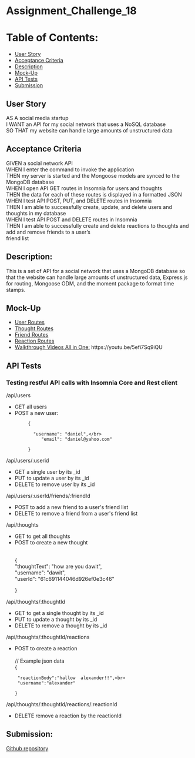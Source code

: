 # Assignment_Challenge_18
<h1>Table of Contents:</h1>
<ul>
 <li> <a href="">User Story </a></li>
<li><a href="">Acceptance Criteria</a></li>
<li><a href="">Description</a></li>
<li><a href="">Mock-Up</a></li>
<li><a href="">API Tests</a></li>
 <li><a href="">Submission</a></li>
</ul>
<h2> User Story</h2>
<p>AS A social media startup<br/>
I WANT an API for my social network that uses a NoSQL database<br/>
SO THAT my website can handle large amounts of unstructured data</p>
<h2>Acceptance Criteria</h2>
<p>GIVEN a social network API<br/>
WHEN I enter the command to invoke the application<br/>
THEN my server is started and the Mongoose models are synced to the MongoDB database<br/>
WHEN I open API GET routes in Insomnia for users and thoughts<br/>
THEN the data for each of these routes is displayed in a formatted JSON<br/>
WHEN I test API POST, PUT, and DELETE routes in Insomnia<br/>
THEN I am able to successfully create, update, and delete users and thoughts in my database<br/>
WHEN I test API POST and DELETE routes in Insomnia<br/>
THEN I am able to successfully create and delete reactions to thoughts and add and remove friends to a user’s <br/>friend list</p>
<h2>Description:</h2>
<p>This is a set of API for a social network that uses a MongoDB database so that the website can handle large amounts of unstructured data, Express.js for routing, Mongoose ODM, and the moment package to format time stamps.</p>
<h2>Mock-Up</h2>
<ul>
  <li><a href="https://youtu.be/unrdAF_7Z6Q"> User Routes</a></li>
  <li><a href="https://youtu.be/QWdppDSmyII"> Thought Routes</a></li>
  <li><a href="https://youtu.be/YIT9BN9-JXo"> Friend Routes</a></li>
  <li><a href="https://youtu.be/XZXYCJ9Kl3U"> Reaction Routes</a></li>
  <li><a href="https://youtu.be/5efi7Sq9iQU"> Walkthrough Videos All in One:</a>&nbsp;https://youtu.be/5efi7Sq9iQU</li> 
</ul>
<h2>API Tests</h2>
<h3>Testing restful API calls with Insomnia Core and Rest client</h3>
<p>/api/users</p>
<ul><li>GET all users</li>
<li>POST a new user: <br/>
         
         {
 
           "username": "daniel",</br>
	          "email": "daniel@yahoo.com"
            
         }

 </li></ul>
 <p>/api/users/:userid</p>
 <ul><li>GET a single user by its _id</li>
<li>PUT to update a user by its _id</li>
<li>DELETE to remove user by its _id</li></ul>
<p>/api/users/:userId/friends/:friendId</p>
<ul><li>POST to add a new friend to a user's friend list</li>
<li>DELETE to remove a friend from a user's friend list</li></ul>
<p>/api/thoughts</p>
<ul><li>GET to get all thoughts</li>
<li>POST to create a new thought</li><br>

 {  
     "thoughtText": "how are you  dawit",<br>
	  	"username": "dawit",<br>
		  "userId":  "61c691144046d926ef0e3c46"
	  
 }
</ul>
<p>/api/thoughts/:thoughtId</p>
 <ul><li>GET to get a single thought by its _id</li>
<li>PUT to update a thought by its _id</li>
<li>DELETE to remove a thought by its _id</li></ul>
<p>/api/thoughts/:thoughtId/reactions</p>
<ul><li>POST to create a reaction</li><br>
 // Example json data<br>
    {
    
     "reactionBody":"hallow  alexander!!",<br>
     "username":"alexander"
 
    }

</ul>
<p>/api/thoughts/:thoughtId/reactions/:reactionId</p>
<ul><li>DELETE remove a reaction by the reactionId</li></ul>
<h2>Submission:</h2>
<a href="https://github.com/tesfumfa/assignment_challenge_18">Github repository</a>





 

